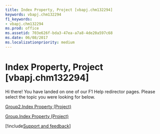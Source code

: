 ```yaml
---
title: Index Property, Project [vbapj.chm132294]
keywords: vbapj.chm132294
f1_keywords:
- vbapj.chm132294
ms.prod: office
ms.assetid: 703e626f-bda3-47ea-a7a8-4de20a597c68
ms.date: 06/08/2017
ms.localizationpriority: medium
---
```



# Index Property, Project [vbapj.chm132294]

Hi there! You have landed on one of our F1 Help redirector pages. Please select the topic you were looking for below.

[Group2.Index Property (Project)](https://msdn.microsoft.com/library/a7d4ec3e-825b-87c8-d7bb-a61984ba7ace%28Office.15%29.aspx)

[Group.Index Property (Project)](https://msdn.microsoft.com/library/3470e8a4-46ad-7793-2dc0-43d8dcd6fc1e%28Office.15%29.aspx)

[!include[Support and feedback](~/includes/feedback-boilerplate.md)]